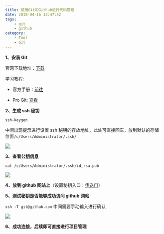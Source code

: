 ```yaml
---
title: 使用Git和Github进行代码管理
date: 2018-04-16 13:47:52
tags:
    - git
    - github
category:
    - Tool
    - Git
---
```


**1、安装 Git**

官网下载地址：[下载]

学习教程:

* 官方手册：[前往]

* Pro Git: [查看]

**2、生成 ssh 秘钥**

`ssh-keygen`

中间出现提示进行设置 ssh 秘钥的存放地址，此处可直接回车，放到默认的存储位置`/c/Users/Administrator/.ssh/`

<!--more-->

![](https://images2018.cnblogs.com/blog/1049028/201803/1049028-20180318212746038-1187254415.png)

**3、查看公钥信息**

`cat /c/Users/Administrator/.ssh/id_rsa.pub`

![](https://images2018.cnblogs.com/blog/1049028/201803/1049028-20180318213326726-1484496635.png)

**4、放到 github 网站上**（设置秘钥入口：[传送门]）

**5、测试秘钥是否能够成功访问 github 网站**

`ssh -T git@github.com`
中间需要手动输入进行确认

![](https://images2018.cnblogs.com/blog/1049028/201803/1049028-20180318213631372-1010547178.png)

**6、成功连接，后续即可直接进行项目管理**

[下载]: https://git-scm.com/downloads
[前往]: https://git-scm.com/docs
[查看]: https://git-scm.com/book/zh/v2
[传送门]: https://github.com/settings/keys
